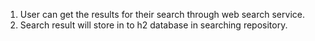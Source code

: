 1. User can get the results for their search through web search service.
2. Search result will store in to h2 database in searching repository.